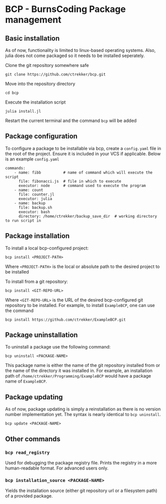 # BCP - BurnsCoding Package management
## Basic installation
As of now, functionality is limited to linux-based operating systems. Also, julia does not come packaged so it needs to be installed seperately.

Clone the git repository somewhere safe

`git clone https://github.com/ctrekker/bcp.git`

Move into the repository directory

`cd bcp`

Execute the installation script

`julia install.jl`

Restart the current terminal and the command `bcp` will be added

## Package configuration
To configure a package to be installable via bcp, create a `config.yaml` file in the root of the project. Ensure it is included in your VCS if applicable. Below is an example `config.yaml`

```
commands:
    - name: fibb          # name of command which will execute the script
      file: fibonacci.js  # file in which to execute
      executor: node      # command used to execute the program
    - name: count
      file: counter.jl
      executor: julia
    - name: backup
      file: backup.sh
      executor: bash
      directory: /home/ctrekker/backup_save_dir  # working directory to run script in
```

## Package installation
To install a local bcp-configured project:

`bcp install <PROJECT-PATH>`

Where `<PROJECT-PATH>` is the local or absolute path to the desired project to be installed

To install from a git repository:

`bcp install <GIT-REPO-URL>`

Where `<GIT-REPO-URL>` is the URL of the desired bcp-configured git repository to be installed. For example, to install `ExampleBCP`, one can use the command

`bcp install https://github.com/ctrekker/ExampleBCP.git`

## Package uninstallation
To uninstall a package use the following command:

`bcp uninstall <PACKAGE-NAME>`

This package name is either the name of the git repository installed from or the name of the directory it was installed in. For example, an installation path of `/home/ctrekker/Programming/ExampleBCP` would have a package name of `ExampleBCP`.

## Package updating
As of now, package updating is simply a reinstallation as there is no version number implementation yet. The syntax is nearly identical to `bcp uninstall`.

`bcp update <PACKAGE-NAME>`

## Other commands
### `bcp read_registry`
Used for debugging the package registry file. Prints the registry in a more human-readable format. For advanced users only.
### `bcp installation_source <PACKAGE-NAME>`
Yields the installation source (either git repository url or a filesystem path) of a provided package.